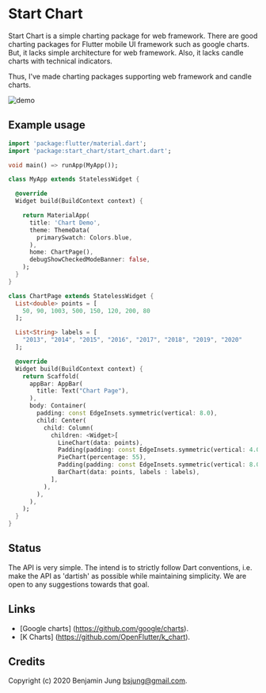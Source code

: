 Start Chart
==============

Start Chart is a simple charting package for web framework.
There are good charting packages for Flutter mobile UI framework such as google charts.
But, it lacks simple architecture for web framework.
Also, it lacks candle charts with technical indicators.

Thus, I've made charting packages supporting web framework and candle charts.

![demo](https://github.com/bsjung/start_chart/blob/master/start_chart.gif)

Example usage
-------------

```dart
import 'package:flutter/material.dart';
import 'package:start_chart/start_chart.dart';

void main() => runApp(MyApp());

class MyApp extends StatelessWidget {

  @override
  Widget build(BuildContext context) {

    return MaterialApp(
      title: 'Chart Demo',
      theme: ThemeData(
        primarySwatch: Colors.blue,
      ),
      home: ChartPage(),
      debugShowCheckedModeBanner: false,
    );
  }
}

class ChartPage extends StatelessWidget {
  List<double> points = [
    50, 90, 1003, 500, 150, 120, 200, 80
  ];

  List<String> labels = [
    "2013", "2014", "2015", "2016", "2017", "2018", "2019", "2020"
  ];

  @override
  Widget build(BuildContext context) {
    return Scaffold(
      appBar: AppBar(
        title: Text("Chart Page"),
      ),
      body: Container(
        padding: const EdgeInsets.symmetric(vertical: 8.0),
        child: Center(
          child: Column(
            children: <Widget>[
              LineChart(data: points),
              Padding(padding: const EdgeInsets.symmetric(vertical: 4.0)),
              PieChart(percentage: 55),
              Padding(padding: const EdgeInsets.symmetric(vertical: 8.0)),
              BarChart(data: points, labels : labels),
            ],
          ),
        ),
      ),
    );
  }
}
```


Status
------

The API is very simple. The intend is to strictly follow Dart conventions, i.e.
make the API as 'dartish' as possible while maintaining simplicity. We are
open to any suggestions towards that goal.


Links
-----

* [Google charts] (https://github.com/google/charts).
* [K Charts] (https://github.com/OpenFlutter/k_chart).


Credits
-------

Copyright (c) 2020 Benjamin Jung <bsjung@gmail.com>.
